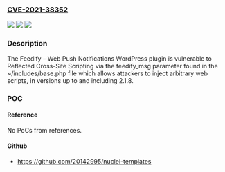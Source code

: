 ### [CVE-2021-38352](https://cve.mitre.org/cgi-bin/cvename.cgi?name=CVE-2021-38352)
![](https://img.shields.io/static/v1?label=Product&message=Feedify%20%E2%80%93%20Web%20Push%20Notifications&color=blue)
![](https://img.shields.io/static/v1?label=Version&message=2.1.8%3C%3D%202.1.8%20&color=brighgreen)
![](https://img.shields.io/static/v1?label=Vulnerability&message=CWE-79%20Cross-site%20Scripting%20(XSS)&color=brighgreen)

### Description

The Feedify – Web Push Notifications WordPress plugin is vulnerable to Reflected Cross-Site Scripting via the feedify_msg parameter found in the ~/includes/base.php file which allows attackers to inject arbitrary web scripts, in versions up to and including 2.1.8.

### POC

#### Reference
No PoCs from references.

#### Github
- https://github.com/20142995/nuclei-templates

